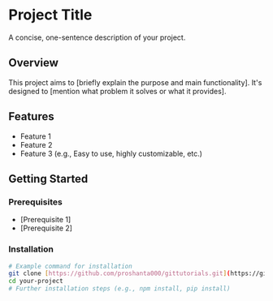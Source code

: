 # Project Title

A concise, one-sentence description of your project.

## Overview

This project aims to [briefly explain the purpose and main functionality]. It's designed to [mention what problem it solves or what it provides].

## Features

* Feature 1
* Feature 2
* Feature 3 (e.g., Easy to use, highly customizable, etc.)

## Getting Started

### Prerequisites

* [Prerequisite 1]
* [Prerequisite 2]

### Installation

```bash
# Example command for installation
git clone [https://github.com/proshanta000/gittutorials.git](https://github.com/proshanta000/gittutorials.git)
cd your-project
# Further installation steps (e.g., npm install, pip install)